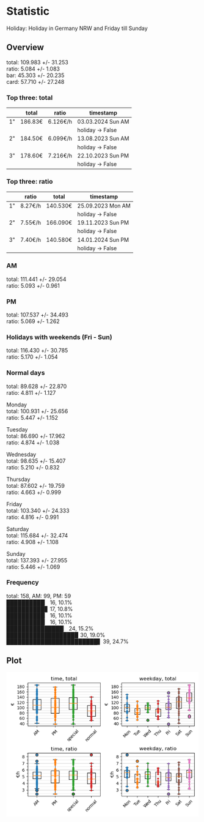 # Statistic  
Holiday: Holiday in Germany NRW and Friday till Sunday  
## Overview  
total: 109.983 +/- 31.253  
ratio:   5.084 +/-  1.083  
bar:    45.303 +/- 20.235  
card:   57.710 +/- 27.248  
  
  
### Top three: total  
&nbsp;|total|ratio|timestamp
---|---|---|---
1"|186.83€|6.126€/h|03.03.2024 Sun AM
&nbsp;|&nbsp;|&nbsp;|holiday -> False
2"|184.50€|6.099€/h|13.08.2023 Sun AM
&nbsp;|&nbsp;|&nbsp;|holiday -> False
3"|178.60€|7.216€/h|22.10.2023 Sun PM
&nbsp;|&nbsp;|&nbsp;|holiday -> False
  
  
### Top three: ratio  
&nbsp;|ratio|total|timestamp
---|---|---|---
1"| 8.27€/h|140.530€|25.09.2023 Mon AM
&nbsp;|&nbsp;|&nbsp;|holiday -> False
2"| 7.55€/h|166.090€|19.11.2023 Sun PM
&nbsp;|&nbsp;|&nbsp;|holiday -> False
3"| 7.40€/h|140.580€|14.01.2024 Sun PM
&nbsp;|&nbsp;|&nbsp;|holiday -> False
  
  
### AM  
total: 111.441 +/- 29.054  
ratio:   5.093 +/-  0.961  
  
### PM  
total: 107.537 +/- 34.493  
ratio:   5.069 +/-  1.262  
  
  
### Holidays with weekends (Fri - Sun)  
total: 116.430 +/- 30.785  
ratio:   5.170 +/-  1.054  
  
### Normal days  
total:  89.628 +/- 22.870  
ratio:   4.811 +/-  1.127  
  
  
Monday  
total: 100.931 +/- 25.656  
ratio:   5.447 +/-  1.152  
  
Tuesday  
total:  86.690 +/- 17.962  
ratio:   4.874 +/-  1.038  
  
Wednesday  
total:  98.635 +/- 15.407  
ratio:   5.210 +/-  0.832  
  
Thursday  
total:  87.602 +/- 19.759  
ratio:   4.663 +/-  0.999  
  
Friday  
total: 103.340 +/- 24.333  
ratio:   4.816 +/-  0.991  
  
Saturday  
total: 115.684 +/- 32.474  
ratio:   4.908 +/-  1.108  
  
Sunday  
total: 137.393 +/- 27.955  
ratio:   5.446 +/-  1.069  
  
  
### Frequency  
total: 158, AM: 99, PM: 59  
██████████▏ 16, 10.1%  
██████████▊ 17, 10.8%  
██████████▏ 16, 10.1%  
██████████▏ 16, 10.1%  
███████████████▏ 24, 15.2%  
██████████████████▉ 30, 19.0%  
████████████████████████▋ 39, 24.7%  
  
  
## Plot  
![Image](harvest.png)